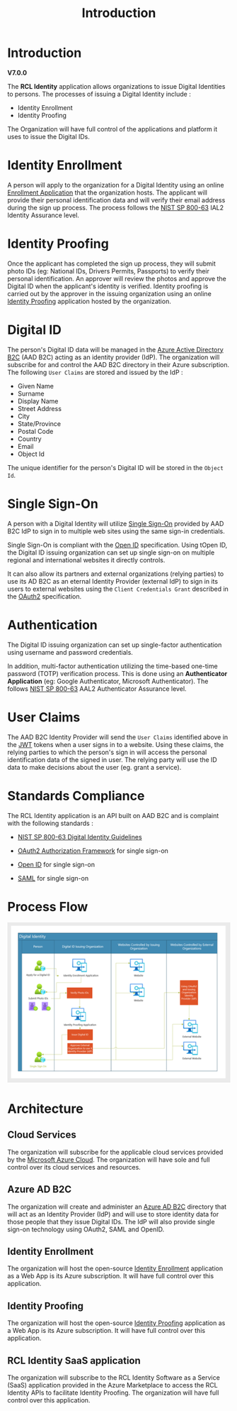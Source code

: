 ﻿---
title: Introduction
description: The RCL Identity application allows organizations to issue Digital Identities to persons.
has_children: false
nav_order: 1
---

# Introduction
**V7.0.0**

The **RCL Identity** application allows organizations to issue Digital Identities to persons. The processes of issuing a Digital Identity include :

- Identity Enrollment
- Identity Proofing

The Organization will have full control of the applications and platform it uses to issue the Digital IDs. 

# Identity Enrollment
A person will apply to the organization for a Digital Identity using an online [Enrollment Application](https://github.com/rcladmin/RCL.Core/tree/master/src/RCL.Identity/RCL.Core.Identity.Enrollment) that the organization hosts. The applicant will provide their personal identification data and will verify their email address during the sign up process. The process follows the [NIST SP 800-63](https://nvlpubs.nist.gov/nistpubs/SpecialPublications/NIST.SP.800-63a.pdf) IAL2 Identity Assurance level. 

# Identity Proofing
Once the applicant has completed the sign up process, they will submit photo IDs (eg: National IDs, Drivers Permits, Passports) to verify their personal identification. An approver will review the photos and approve the Digital ID when the applicant's identity is verified. Identity proofing is carried out by the approver in the issuing organization using an online [Identity Proofing](https://github.com/rcladmin/RCL.Core/tree/master/src/RCL.Identity/RCL.Core.Identity.Proofing.Portal) application hosted by the organization.

# Digital ID

The person's Digital ID data will be managed in the [Azure Active Directory B2C](https://learn.microsoft.com/en-us/azure/active-directory-b2c/overview) (AAD B2C) acting as an identity provider (IdP). The organization will subscribe for and control the AAD B2C directory in their Azure subscription. The following ``User Claims`` are stored and issued by the IdP :

- Given Name
- Surname
- Display Name
- Street Address
- City
- State/Province
- Postal Code
- Country
- Email
- Object Id

The unique identifier for the person's Digital ID will be stored in the ``Object Id``.

# Single Sign-On
A person with a Digital Identity will utilize [Single Sign-On](https://learn.microsoft.com/en-us/azure/active-directory-b2c/custom-policy-reference-sso) provided by AAD B2C IdP to sign in to multiple web sites using the same sign-in credentials.

Single Sign-On is compliant with the [Open ID](https://learn.microsoft.com/en-us/azure/active-directory-b2c/openid-connect) specification. Using tOpen ID, the Digital ID issuing organization can set up single sign-on on multiple regional and international websites it directly controls. 

It can also allow its partners and external organizations (relying parties) to use its AD B2C as an eternal Identity Provider (external IdP) to sign in its users to external websites using the ``Client Credentials Grant`` described in the [OAuth2](https://www.rfc-editor.org/rfc/rfc6749) specification.

# Authentication

The Digital ID issuing organization can set up single-factor authentication using username and password credentials.

In addition, multi-factor authentication utilizing the time-based one-time password (TOTP) verification process. This is done using an **Authenticator Application** (eg: Google Authenticator, Microsoft Authenticator). The follows [NIST SP 800-63](https://nvlpubs.nist.gov/nistpubs/SpecialPublications/NIST.SP.800-63b.pdf) AAL2 Authenticator Assurance level.


# User Claims

The AAD B2C Identity Provider will send the ``User Claims`` identified above in the [JWT](https://www.rfc-editor.org/rfc/rfc7519) tokens when a user signs in to a website. Using these claims, the relying parties to which the person's sign in will access the personal identification data of the signed in user. The relying party will use the ID data to make decisions about the user (eg. grant a service).

# Standards Compliance

The RCL Identity application is an API built on AAD B2C and is complaint with the following standards :

- [NIST SP 800-63 Digital Identity Guidelines](https://pages.nist.gov/800-63-3/)
- [OAuth2 Authorization Framework](https://datatracker.ietf.org/doc/html/rfc6749) for single sign-on

- [Open ID](https://openid.net/developers/specs/) for single sign-on
- [SAML](http://saml.xml.org/saml-specifications) for single sign-on

# Process Flow

![image](/images/identity-process.png)

# Architecture

## Cloud Services

The organization will subscribe for the applicable cloud services provided by the [Microsoft Azure Cloud](https://azure.microsoft.com/en-us/). The organization will have sole and full control over its cloud services and resources. 

## Azure AD B2C

The organization will create and administer an [Azure AD B2C](https://azure.microsoft.com/en-us/services/active-directory/external-identities/b2c/) directory that will act as an Identity Provider (IdP) and will use to store identity data for those people that they issue Digital IDs. The IdP will also provide single sign-on technology using OAuth2, SAML and OpenID.

## Identity Enrollment
The organization will host the open-source [Identity Enrollment](https://github.com/rcladmin/RCL.Core/tree/master/src/RCL.Identity/RCL.Core.Identity.Enrollment) application as a Web App is its Azure subscription. It will have full control over this application.

## Identity Proofing

The organization will host the open-source [Identity Proofing](https://github.com/rcladmin/RCL.Core/tree/master/src/RCL.Identity/RCL.Core.Identity.Proofing.Portal) application as a Web App is its Azure subscription. It will have full control over this application.

## RCL Identity SaaS application

The organization will subscribe to the RCL Identity Software as a Service (SaaS) application provided in the Azure Marketplace to access the RCL Identity APIs to facilitate Identity Proofing. The organization will have full control over this application.
